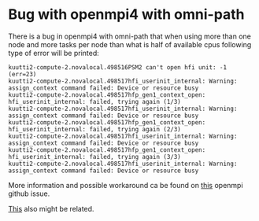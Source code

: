 # Bug with openmpi4 with omni-path

There is a bug in openmpi4 with omni-path that when using more than one node
and more tasks per node than what is half of available cpus
following type of error will be printed:

```
kuutti2-compute-2.novalocal.498516PSM2 can't open hfi unit: -1 (err=23)
kuutti2-compute-2.novalocal.498517hfi_userinit_internal: Warning: assign_context command failed: Device or resource busy
kuutti2-compute-2.novalocal.498517hfp_gen1_context_open: hfi_userinit_internal: failed, trying again (1/3)
kuutti2-compute-2.novalocal.498517hfi_userinit_internal: Warning: assign_context command failed: Device or resource busy
kuutti2-compute-2.novalocal.498517hfp_gen1_context_open: hfi_userinit_internal: failed, trying again (2/3)
kuutti2-compute-2.novalocal.498517hfi_userinit_internal: Warning: assign_context command failed: Device or resource busy
kuutti2-compute-2.novalocal.498517hfp_gen1_context_open: hfi_userinit_internal: failed, trying again (3/3)
kuutti2-compute-2.novalocal.498517hfi_userinit_internal: Warning: assign_context command failed: Device or resource busy
```

More information and possible workaround ca be found on [this](https://github.com/open-mpi/ompi/issues/9575) openmpi github issue.

[This](https://github.com/open-mpi/ompi/issues/10601) also might be related.
